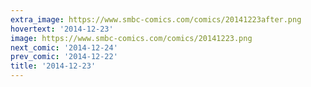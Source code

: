 ```yaml
---
extra_image: https://www.smbc-comics.com/comics/20141223after.png
hovertext: '2014-12-23'
image: https://www.smbc-comics.com/comics/20141223.png
next_comic: '2014-12-24'
prev_comic: '2014-12-22'
title: '2014-12-23'
---
```


